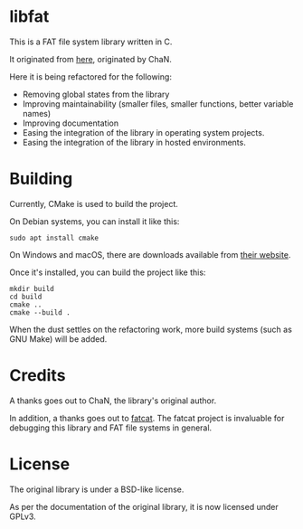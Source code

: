 libfat
======

This is a FAT file system library written in C.

It originated from [here](http://elm-chan.org/fsw/ff/00index_e.html), originated by ChaN.

Here it is being refactored for the following:

 - Removing global states from the library
 - Improving maintainability (smaller files, smaller functions, better variable names)
 - Improving documentation
 - Easing the integration of the library in operating system projects.
 - Easing the integration of the library in hosted environments.

Building
========

Currently, CMake is used to build the project.

On Debian systems, you can install it like this:

```
sudo apt install cmake
```

On Windows and macOS, there are downloads available from [their website](https://cmake.org/download).

Once it's installed, you can build the project like this:

```
mkdir build
cd build
cmake ..
cmake --build .
```

When the dust settles on the refactoring work, more build systems (such as GNU Make) will be added.

Credits
=======

A thanks goes out to ChaN, the library's original author.

In addition, a thanks goes out to [fatcat](https://github.com/Gregwar/fatcat).
The fatcat project is invaluable for debugging this library and FAT file systems in general.

License
=======

The original library is under a BSD-like license.

As per the documentation of the original library, it is now licensed under GPLv3.
